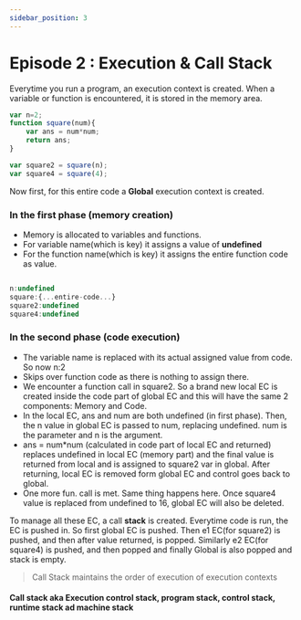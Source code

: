 ```yaml
---
sidebar_position: 3
---
```

# Episode 2 : Execution & Call Stack

Everytime you run a program, an execution context is created.
When a variable or function is encountered, it is stored in the memory area. 

```js
var n=2;
function square(num){
    var ans = num*num;
    return ans;
}

var square2 = square(n);
var square4 = square(4);

```
Now first, for this entire code a <strong>Global</strong> execution context is created.

### In the first phase (memory creation)
- Memory is allocated to variables and functions.
- For variable name(which is key) it assigns a value of <strong>undefined</strong>
- For the function name(which is key) it assigns the entire function code as value.

```js

n:undefined 
square:{...entire-code...}
square2:undefined 
square4:undefined

```

### In the second phase (code execution)
- The variable name is replaced with its actual assigned value from code. So now n:2 
- Skips over function code as there is nothing to assign there. 
- We encounter a function call in square2. So a brand new local EC is created inside the code part of global EC and this will have the same 2 components: Memory and Code. 
- In the local EC, ans and num are both undefined (in first phase). Then, the n value in global EC is passed to num, replacing undefined. num is the parameter and n is the argument. 
- ans = num*num (calculated in code part of local EC and returned) replaces undefined in local EC (memory part) and the final value is returned from local and is assigned to square2 var in global. 
  After returning, local EC is removed form global EC and control goes back to global.
- One more fun. call is met. Same thing happens here. 
Once square4 value is replaced from undefined to 16, global EC will also be deleted. 

To manage all these EC, a call **stack** is created. Everytime code is run, the EC is pushed in. So first global EC is pushed. Then e1 EC(for square2) is pushed, and then after
value returned, is popped. Similarly e2 EC(for square4) is pushed, and then popped and finally Global is also popped and stack is empty. 

> Call Stack maintains the order of execution of execution contexts
#### Call stack aka Execution control stack, program stack, control stack, runtime stack ad machine stack






